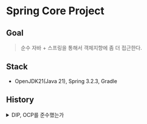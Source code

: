 # Spring Core Project

## Goal

> 순수 자바 + 스프링을 통해서 객체지향에 좀 더 접근한다.

## Stack

- OpenJDK21(Java 21), Spring 3.2.3, Gradle

## History

<details>
<summary>DIP, OCP를 준수했는가</summary>

- 회원 서비스를 만들어서 회원가입과 회원조회 기능을 구현
  - [MemberServiceImpl](./src/main/java/hjkim/spring_core/member/MemberServiceImpl.java)
- 테스트를 진행했을 때 두 가지 기능 모두 정상 작동
- 동작은 하지만 과연 OCP, DIP를 잘 준수한 코드인가?
```java
public class MemberServiceImpl implements MemberService{

    private final MemberRepository memberRepository = new MemoryMemberRepository(); // 추상화에도 의존하고, 구체화에도 의존한다.
    ...
```


</details>